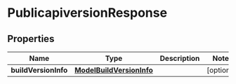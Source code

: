 # PublicapiversionResponse

## Properties
Name | Type | Description | Notes
------------ | ------------- | ------------- | -------------
**buildVersionInfo** | [**ModelBuildVersionInfo**](ModelBuildVersionInfo.md) |  |  [optional]
